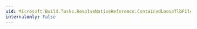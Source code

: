 ```yaml
---
uid: Microsoft.Build.Tasks.ResolveNativeReference.ContainedLooseTlbFiles
internalonly: False
---
```

